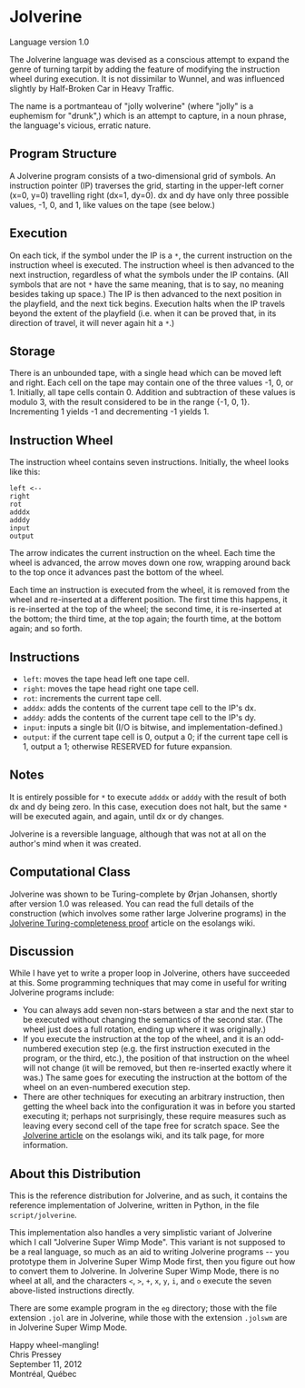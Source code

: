 Jolverine
=========

Language version 1.0

The Jolverine language was devised as a conscious attempt to expand the
genre of turning tarpit by adding the feature of modifying the instruction
wheel during execution.  It is not dissimilar to Wunnel, and was influenced
slightly by Half-Broken Car in Heavy Traffic.

The name is a portmanteau of "jolly wolverine" (where "jolly" is a euphemism
for "drunk",) which is an attempt to capture, in a noun phrase, the language's
vicious, erratic nature.

Program Structure
-----------------

A Jolverine program consists of a two-dimensional grid of symbols.  An
instruction pointer (IP) traverses the grid, starting in the upper-left
corner (x=0, y=0) travelling right (dx=1, dy=0).  dx and dy have only
three possible values, -1, 0, and 1, like values on the tape (see below.)

Execution
---------

On each tick, if the symbol under the IP is a `*`, the current instruction on
the instruction wheel is executed.  The instruction wheel is then advanced to
the next instruction, regardless of what the symbols under the IP contains.
(All symbols that are not `*` have the same meaning, that is to say, no
meaning besides taking up space.)  The IP is then advanced to the next
position in the playfield, and the next tick begins.  Execution halts when
the IP travels beyond the extent of the playfield (i.e. when it can be proved
that, in its direction of travel, it will never again hit a `*`.)

Storage
-------

There is an unbounded tape, with a single head which can be moved left
and right.  Each cell on the tape may contain one of the three values -1, 0,
or 1.  Initially, all tape cells contain 0.  Addition and subtraction of these
values is modulo 3, with the result considered to be in the range {-1, 0, 1}.
Incrementing 1 yields -1 and decrementing -1 yields 1.

Instruction Wheel
-----------------

The instruction wheel contains seven instructions.  Initially, the wheel looks
like this:

    left <--
    right
    rot
    adddx
    adddy
    input
    output

The arrow indicates the current instruction on the wheel.  Each time the
wheel is advanced, the arrow moves down one row, wrapping around back
to the top once it advances past the bottom of the wheel.

Each time an instruction is executed from the wheel, it is removed from the
wheel and re-inserted at a different position.  The first time this happens, it
is re-inserted at the top of the wheel; the second time, it is re-inserted at
the bottom; the third time, at the top again; the fourth time, at the bottom
again; and so forth.

Instructions
------------

*   `left`: moves the tape head left one tape cell.
*   `right`: moves the tape head right one tape cell.
*   `rot`: increments the current tape cell.
*   `adddx`: adds the contents of the current tape cell to the IP's dx.
*   `adddy`: adds the contents of the current tape cell to the IP's dy.
*   `input`: inputs a single bit (I/O is bitwise, and implementation-defined.)
*   `output`: if the current tape cell is 0, output a 0; if the current tape
    cell is 1, output a 1; otherwise RESERVED for future expansion.

Notes
-----

It is entirely possible for `*` to execute `adddx` or `adddy` with the result
of both dx and dy being zero.  In this case, execution does not halt, but
the same `*` will be executed again, and again, until dx or dy changes.

Jolverine is a reversible language, although that was not at all on the
author's mind when it was created.

Computational Class
-------------------

Jolverine was shown to be Turing-complete by Ørjan Johansen, shortly after
version 1.0 was released.  You can read the full details of the construction
(which involves some rather large Jolverine programs) in the
[Jolverine Turing-completeness proof][] article on the esolangs wiki.

[Jolverine Turing-completeness proof]: http://esolangs.org/wiki/Jolverine_Turing-completeness_proof

Discussion
----------

While I have yet to write a proper loop in Jolverine, others have succeeded
at this.  Some programming techniques that may come in useful for writing
Jolverine programs include:

*   You can always add seven non-stars between a star and the next star to
    be executed without changing the semantics of the second star.  (The
    wheel just does a full rotation, ending up where it was originally.)
*   If you execute the instruction at the top of the wheel, and it is an
    odd-numbered execution step (e.g. the first instruction executed in
    the program, or the third, etc.), the position of that instruction on
    the wheel will not change (it will be removed, but then re-inserted
    exactly where it was.)  The same goes for executing the instruction at
    the bottom of the wheel on an even-numbered execution step.
*   There are other techniques for executing an arbitrary instruction,
    then getting the wheel back into the configuration it was in before
    you started executing it; perhaps not surprisingly, these require
    measures such as leaving every second cell of the tape free for
    scratch space.  See the [Jolverine article][] on the esolangs wiki, and
    its talk page, for more information.

[Jolverine article]: http://esolangs.org/wiki/Jolverine

About this Distribution
-----------------------

This is the reference distribution for Jolverine, and as such, it contains
the reference implementation of Jolverine, written in Python, in the file
`script/jolverine`.

This implementation also handles a very simplistic variant of Jolverine
which I call "Jolverine Super Wimp Mode".  This variant is not supposed to
be a real language, so much as an aid to writing Jolverine programs -- you
prototype them in Jolverine Super Wimp Mode first, then you figure out how to
convert them to Jolverine.  In Jolverine Super Wimp Mode, there is no
wheel at all, and the characters `<`, `>`, `+`, `x`, `y`, `i`, and `o`
execute the seven above-listed instructions directly.

There are some example program in the `eg` directory; those with the file
extension `.jol` are in Jolverine, while those with the extension `.jolswm`
are in Jolverine Super Wimp Mode.

Happy wheel-mangling!  
Chris Pressey  
September 11, 2012  
Montréal, Québec
